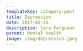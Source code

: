 ```yaml
---
templateKey: category-post
title: Depression
date: 2017-02-21
description: Sara Ferguson
parent: Mental Health
image: /img/depression.jpeg
---
```

